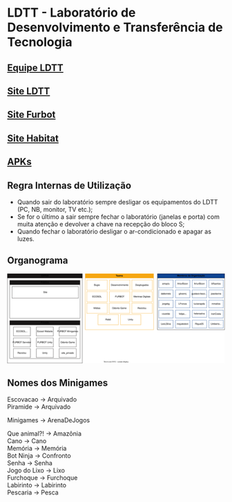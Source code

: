 # LDTT - Laboratório de Desenvolvimento e Transferência de Tecnologia

## [Equipe LDTT](./Histórico%20das%20Equipes/)  

## [Site LDTT](http://ldttweb.furb.br/ldtt/)  

## [Site Furbot](https://furbotldtt.wixsite.com/my-site-1)  

## [Site Habitat](https://www.furb.br/Habitat)

## [APKs](https://drive.google.com/drive/folders/1fSPLd9Pn71gNQ7FQ6ZIunvArKg2a4u0W?usp=sharing)  

## Regra Internas de Utilização

- Quando sair do laboratório sempre desligar os equipamentos do LDTT (PC, NB, monitor, TV etc.);  
- Se for o último a sair sempre fechar o laboratório (janelas e porta) com muita atenção e devolver a chave na recepção do bloco S;  
- Quando fechar o laboratório desligar o ar-condicionado e apagar as luzes.  

## Organograma

![Alt text](organograma.drawio.svg)

## Nomes dos Minigames

Escovacao        -> Arquivado  
Piramide         -> Arquivado  

Minigames        -> ArenaDeJogos  

Que animal?!     -> Amazônia  
Cano             -> Cano  
Memória          -> Memória  
Bot Ninja        -> Confronto  
Senha            -> Senha  
Jogo do Lixo     -> Lixo  
Furchoque        -> Furchoque  
Labirinto        -> Labirinto  
Pescaria         -> Pesca  
